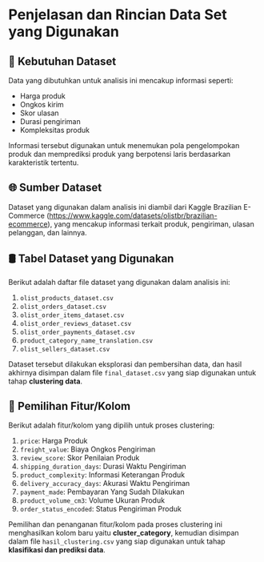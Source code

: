 # Penjelasan dan Rincian Data Set yang Digunakan

## 📑 Kebutuhan Dataset

Data yang dibutuhkan untuk analisis ini mencakup informasi seperti:

- Harga produk
- Ongkos kirim
- Skor ulasan
- Durasi pengiriman
- Kompleksitas produk

Informasi tersebut digunakan untuk menemukan pola pengelompokan produk dan memprediksi produk yang berpotensi laris berdasarkan karakteristik tertentu.

## 🌐 Sumber Dataset

Dataset yang digunakan dalam analisis ini diambil dari Kaggle Brazilian E-Commerce (https://www.kaggle.com/datasets/olistbr/brazilian-ecommerce), yang mencakup informasi terkait produk, pengiriman, ulasan pelanggan, dan lainnya.

## 🛢️ Tabel Dataset yang Digunakan

Berikut adalah daftar file dataset yang digunakan dalam analisis ini:

1. `olist_products_dataset.csv`
2. `olist_orders_dataset.csv`
3. `olist_order_items_dataset.csv`
4. `olist_order_reviews_dataset.csv`
5. `olist_order_payments_dataset.csv`
6. `product_category_name_translation.csv`
7. `olist_sellers_dataset.csv`

Dataset tersebut dilakukan eksplorasi dan pembersihan data, dan hasil akhirnya disimpan dalam file `final_dataset.csv` yang siap digunakan untuk tahap **clustering data**.

## 🫧 Pemilihan Fitur/Kolom

Berikut adalah fitur/kolom yang dipilih untuk proses clustering:

1. `price`: Harga Produk
2. `freight_value`: Biaya Ongkos Pengiriman
3. `review_score`: Skor Penilaian Produk
4. `shipping_duration_days`: Durasi Waktu Pengiriman
5. `product_complexity`: Informasi Keterangan Produk
6. `delivery_accuracy_days`: Akurasi Waktu Pengiriman
7. `payment_made`: Pembayaran Yang Sudah Dilakukan
8. `product_volume_cm3`: Volume Ukuran Produk
9. `order_status_encoded`: Status Pengiriman Produk

Pemilihan dan penanganan fitur/kolom pada proses clustering ini menghasilkan kolom baru yaitu **cluster_category**, kemudian disimpan dalam file `hasil_clustering.csv` yang siap digunakan untuk tahap **klasifikasi dan prediksi data**.
